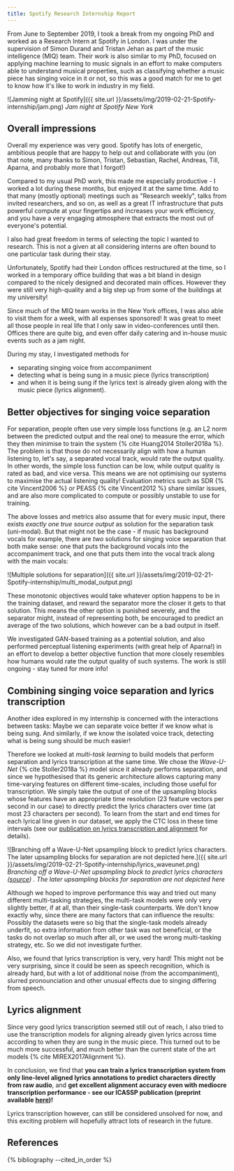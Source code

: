 ```yaml
---
title: Spotify Research Internship Report
---
```


From June to September 2019, I took a break from my ongoing PhD and worked as a Research Intern at Spotify in London.
I was under the supervision of Simon Durand and Tristan Jehan as part of the music intelligence (MIQ) team.
Their work is also similar to my PhD, focused on applying machine learning to music signals in an effort to make computers able to understand musical properties, such as classifying whether a music piece has singing voice in it or not, so this was a good match for me to get to know how it's like to work in industry in my field.

![Jamming night at Spotify]({{ site.url }}/assets/img/2019-02-21-Spotify-internship/jam.png)
*Jam night at Spotify New York*

## Overall impressions

Overall my experience was very good. 
Spotify has lots of energetic, ambitious people that are happy to help out and collaborate with you (on that note, many thanks to Simon, Tristan, Sebastian, Rachel, Andreas, Till, Aparna, and probably more that I forgot!)

Compared to my usual PhD work, this made me especially productive - I worked a lot during these months, but enjoyed it at the same time.
Add to that many (mostly optional) meetings such as "Research weekly", talks from invited researchers, and so on, as well as a great IT infrastructure that puts powerful compute at your fingertips and increases your work efficiency, and you have a very engaging atmosphere that extracts the most out of everyone's potential.

I also had great freedom in terms of selecting the topic I wanted to research. This is not a given at all considering interns are often bound to one particular task during their stay.

Unfortunately, Spotify had their London offices restructured at the time, so I worked in a temporary office building that was a bit bland in design compared to the nicely designed and decorated main offices. However they were still very high-quality and a big step up from some of the buildings at my university!

Since much of the MIQ team works in the New York offices, I was also able to visit them for a week, with all expenses sponsored!
It was great to meet all those people in real life that I only saw in video-conferences until then.
Offices there are quite big, and even offer daily catering and in-house music events such as a jam night.

During my stay, I investigated methods for 
- separating singing voice from accompaniment
- detecting what is being sung in a music piece (lyrics transcription)
- and when it is being sung if the lyrics text is already given along with the music piece (lyrics alignment).

## Better objectives for singing voice separation

For separation, people often use very simple loss functions (e.g. an L2 norm between the predicted output and the real one) to measure the error, which they then minimise to train the system {% cite Huang2014 Stoller2018a %}.
The problem is that those do not necessarily align with how a human listening to, let's say, a separated vocal track, would rate the output quality. In other words, the simple loss function can be low, while output quality is rated as bad, and vice versa.
This means we are not optimising our systems to maximise the actual listening quality!
Evaluation metrics such as SDR {% cite Vincent2006 %} or PEASS {% cite Vincent2012 %} share similar issues, and are also more complicated to compute or possibly unstable to use for training.

The above losses and metrics also assume that for every music input, there exists *exactly one true source output* as solution for the separation task (uni-modal).
But that might not be the case - if music has background vocals for example, there are *two* solutions for singing voice separation that both make sense: one that puts the background vocals into the accompaniment track, and one that puts them into the vocal track along with the main vocals:

![Multiple solutions for separation]({{ site.url }}/assets/img/2019-02-21-Spotify-internship/multi_modal_output.png)

These monotonic objectives would take whatever option happens to be in the training dataset, and reward the separator more the closer it gets to that solution.
This means the other option is punished severely, and the separator might, instead of representing both, be encouraged to predict an average of the two solutions, which however can be a bad output in itself.

We investigated GAN-based training as a potential solution, and also performed perceptual listening experiments (with great help of Aparna!) in an effort to develop a better objective function that more closely resembles how humans would rate the output quality of such systems.
The work is still ongoing - stay tuned for more info!

## Combining singing voice separation and lyrics transcription

Another idea explored in my internship is concerned with the interactions between tasks:
Maybe we can separate voice better if we know what is being sung.
And similarly, if we know the isolated voice track, detecting what is being sung should be much easier!

Therefore we looked at *multi-task learning* to build models that perform separation and lyrics transcription at the same time.
We chose the *Wave-U-Net* {% cite Stoller2018a %} model since it already performs separation, and since we hypothesised that its generic architecture allows capturing many time-varying features on different time-scales, including those useful for transcription. We simply take the output of one of the upsampling blocks whose features have an appropriate time resolution (23 feature vectors per second in our case) to directly predict the lyrics characters over time (at most 23 characters per second). To learn from the start and end times for each lyrical line given in our dataset, we apply the CTC loss in these time intervals (see our [publication on lyrics transcription and alignment](https://arxiv.org/abs/1902.06797) for details).

![Branching off a Wave-U-Net upsampling block to predict lyrics characters. The later upsampling blocks for separation are not depicted here.]({{ site.url }}/assets/img/2019-02-21-Spotify-internship/lyrics_waveunet.png)
*Branching off a Wave-U-Net upsampling block to predict lyrics characters ([source](https://arxiv.org/abs/1902.06797)) . The later upsampling blocks for separation are not depicted here*

Although we hoped to improve performance this way and tried out many different multi-tasking strategies, the multi-task models were only very slightly better, if at all, than their single-task counterparts.
We don't know exactly why, since there are many factors that can influence the results: Possibly the datasets were so big that the single-task models already underfit, so extra information from other task was not beneficial, or the tasks do not overlap so much after all, or we used the wrong multi-tasking strategy, etc. So we did not investigate further.

Also, we found that lyrics transcription is very, very hard!
This might not be very surprising, since it could be seen as speech recognition, which is already hard, but with a lot of additional noise (from the accompaniment), slurred pronounciation and other unusual effects due to singing differing from speech.

## Lyrics alignment

Since very good lyrics transcription seemed still out of reach, I also tried to use the transcription models for aligning already given lyrics across time according to when they are sung in the music piece. This turned out to be much more successful, and much better than the current state of the art models {% cite MIREX2017Alignment %}.

In conclusion, we find that **you can train a lyrics transcription system from only line-level aligned lyrics annotations to predict characters directly from raw audio**, and **get excellent alignment accuracy even with mediocre transcription performance - see our ICASSP publication (preprint available [here](https://arxiv.org/abs/1902.06797))!**

Lyrics transcription however, can still be considered unsolved for now, and this exciting problem will hopefully attract lots of research in the future.

## References

{% bibliography --cited_in_order %}